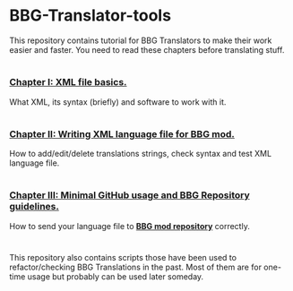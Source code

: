 # BBG-Translator-tools
This repository contains tutorial for BBG Translators to make their work easier and faster. You need to read these chapters before translating stuff.
#
### [Chapter I: XML file basics.](https://github.com/ZhenjaMax/BBG-Translator-tools/tree/main/tutorial/1-XML.md)
What XML, its syntax (briefly) and software to work with it.
#
### [Chapter II: Writing XML language file for BBG mod.](https://github.com/ZhenjaMax/BBG-Translator-tools/tree/main/tutorial/2-XML-civ6.md)
How to add/edit/delete translations strings, check syntax and test XML language file.
#
### [Chapter III: Minimal GitHub usage and BBG Repository guidelines.](https://github.com/ZhenjaMax/BBG-Translator-tools/tree/main/tutorial/3-github.md)
How to send your language file to **[BBG mod repository](https://github.com/CivilizationVIBetterBalancedGame/BetterBalancedGame)** correctly.
#
This repository also contains scripts those have been used to refactor/checking BBG Translations in the past. Most of them are for one-time usage but probably can be used later someday.
